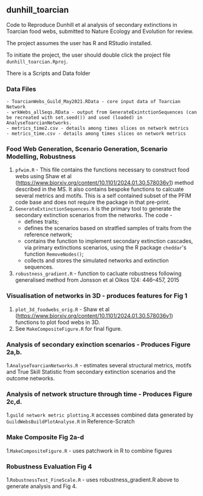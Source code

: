 ## dunhill_toarcian
Code to Reproduce Dunhill et al analysis of secondary extinctions in Toarcian food webs, submitted to Nature Ecology and Evolution for review.

The project assumes the user has R and RStudio installed.

To initiate the project, the user should double click the project file `dunhill_toarcian.Rproj`.

There is a Scripts and Data folder

### Data Files

    - ToarcianWebs_Guild_May2021.RData - core input data of Toarcian Network
    - wrkWebs_allSeqs.RData - output from GenerateExintctionSequences (can be recreated with set.seed()) and used (loaded) in AnalyseToarcianNetworks.
    - metrics_time2.csv - details among times slices on network metrics
    - metrics_time.csv - details among times slices on network metrics

### Food Web Generation, Scenario Generation, Scenario Modelling, Robustness

1. `pfwim.R` - This file contains the functions necessary to construct food webs using Shaw et al (https://www.biorxiv.org/content/10.1101/2024.01.30.578036v1) method described in the MS.  It also contains bespoke functions to calcuate several metrics and motifs.  This is a self contained subset of the PFIM code base and does not require the package in that pre-print.
2. `GenerateExtinctionSequences.R` is the primary tool to generate the secondary extinction scenarios from the networks.  The code - 
    - defines traits; 
    - defines the scenarios based on stratfied samples of traits from the reference network; 
    - contains the function to implement secondary extinction cascades, via primary extinctions scenarios, using the R package `cheddar`'s function `RemoveNodes()`; 
    - collects and stores the simulated networks and extinction sequences.
3. `robustness_gradient.R` - function to cacluate robustness following generalised method from Jonsson et al Oikos 124: 446–457, 2015

### Visualisation of networks in 3D - produces features for Fig 1

1. `plot_3d_foodwebs_orig.R` - Shaw et al (https://www.biorxiv.org/content/10.1101/2024.01.30.578036v1) functions to plot food webs in 3D.
2. See `MakeCompositeFigure.R` for final figure.

### Analysis of secondary exinction scenarios - Produces Figure 2a,b.

1.`AnalyseToarcianNetworks.R` - estimates several structural metrics, motifs and True Skill Statistic from secondary extinction scenarios and the outcome networks.  

### Analysis of network structure through time - Produces Figure 2c,d.

1.`guild network metric plotting.R` accesses combined data generated by `GuildWebsBuildPlotAnalyse.R` in Reference-Scratch

### Make Composite Fig 2a-d

1.`MakeCompositeFigure.R` - uses patchwork in R to combine figures

### Robustness Evaluation Fig 4

1.`RobustnessTest_FineScale.R` - uses robustness_gradient.R above to generate analysis and Fig 4.

